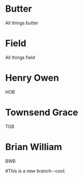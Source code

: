 # Butter
All things butter 
# Field
All things field


# Henry Owen
HOB
# Townsend Grace
TGB
# Brian William
BWB

#This is a new branch--cool.